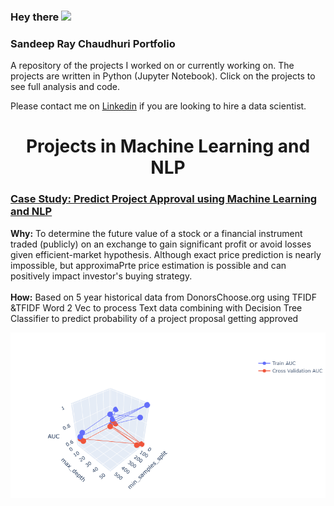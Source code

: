 ### Hey there <img src="https://media.giphy.com/media/hvRJCLFzcasrR4ia7z/giphy.gif" width="25px"> 
### Sandeep Ray Chaudhuri Portfolio 
A repository of the projects I worked on or currently working on. The projects are written in Python (Jupyter Notebook). Click on the projects to see full analysis and code.

Please contact me on [Linkedin](https://www.linkedin.com/in/sandeep-ray-chaudhuri-93a21142/) if you are looking to hire a data scientist.

<h1 align="center"> Projects in Machine Learning and NLP</h1>
<p align="center">
</p>

### [Case Study: Predict Project Approval using Machine Learning and NLP](https://github.com/sandeep-raychaudhuri/Predict-Approval-of-Project-Proposals-on-DonorsChoose)

**Why:**  To determine the future value of a stock or a financial instrument traded (publicly) on an exchange to gain significant profit or avoid losses given efficient-market hypothesis. Although exact price prediction is nearly impossible, but approximaPrte price estimation is possible and can positively impact investor's buying strategy.<br><br>
**How:** Based on 5 year historical data from DonorsChoose.org using TFIDF &TFIDF Word 2 Vec to process Text data combining with Decision Tree Classifier to predict probability of a project proposal getting approved<br>
 
![image](https://github.com/sandeep-raychaudhuri/Data-Science-Projects/blob/master/Train-Test%20AUC.PNG?raw=true)
